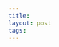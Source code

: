 ```yaml
---
title:
layout: post
tags:
---
```



[blog]: https://tomkadwill.com/2017/12/16/how-to-override-css-styles-in-jekyll.htl

